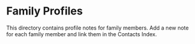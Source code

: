 # Family Profiles

This directory contains profile notes for family members. Add a new note for each family member and link them in the Contacts Index. 